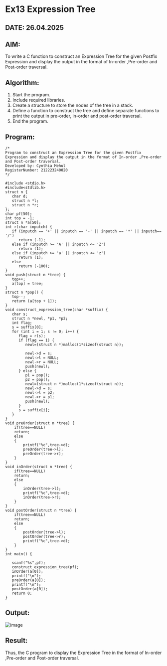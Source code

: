 # Ex13 Expression Tree
## DATE: 26.04.2025
## AIM:
To write a C function to construct an Expression Tree for the given Postfix Expression and display the output in the format of In-order ,Pre-order and Post-order traversal.

## Algorithm:
1. Start the program.
2. Include required libraries.
3. Create a structure to store the nodes of the tree in a stack.
4. Define a function to construct the tree and define separate functions to print the output in pre-order, in-order and post-order traversal.
5. End the program.

## Program:
```
/*
Program to construct an Expression Tree for the given Postfix Expression and display the output in the format of In-order ,Pre-order and Post-order traversal.
Developed by: Cynthia Mehul
RegisterNumber: 212223240020 
*/

#include <stdio.h>
#include<stdlib.h>
struct n {
   char d;
   struct n *l;
   struct n *r;
};
char pf[50];
int top = -1;
struct n *a[50];
int r(char inputch) {
   if (inputch == '+' || inputch == '-' || inputch == '*' || inputch== '/')
      return (-1);
   else if (inputch >= 'A' || inputch <= 'Z')
      return (1);
   else if (inputch >= 'a' || inputch <= 'z')
      return (1);
   else
      return (-100);
}
void push(struct n *tree) {
   top++;
   a[top] = tree;
}
struct n *pop() {
   top--;
   return (a[top + 1]);
}
void construct_expression_tree(char *suffix) {
   char s;
   struct n *newl, *p1, *p2;
   int flag;
   s = suffix[0];
   for (int i = 1; s != 0; i++) {
      flag = r(s);
      if (flag == 1) {
         newl=(struct n *)malloc(1*sizeof(struct n));

         newl->d = s;
         newl->l = NULL;
         newl->r = NULL;
         push(newl);
      } else {
         p1 = pop();
         p2 = pop();
         newl=(struct n *)malloc(1*sizeof(struct n));
         newl->d = s;
         newl->l = p2;
         newl->r = p1;
         push(newl);
      }
      s = suffix[i];
   }
}
void preOrder(struct n *tree) {
    if(tree==NULL)
    return;
    else
    {
        printf("%c",tree->d);
        preOrder(tree->l);
        preOrder(tree->r);
    }
}
void inOrder(struct n *tree) {
    if(tree==NULL)
    return;
    else
    {
        inOrder(tree->l);
        printf("%c",tree->d);
        inOrder(tree->r);
    }
}
void postOrder(struct n *tree) {
    if(tree==NULL)
    return;
    else
    {
        postOrder(tree->l);
        postOrder(tree->r);
        printf("%c",tree->d);
    }
}
int main() {
 
   scanf("%s",pf);
   construct_expression_tree(pf);
   inOrder(a[0]);
   printf("\n");
   preOrder(a[0]);
   printf("\n");
   postOrder(a[0]);
   return 0;
}

```

## Output:

![image](https://github.com/user-attachments/assets/24a82233-fb76-4e26-a481-f8428d85b023)

## Result:
Thus, the C program to display the Expression Tree in the format of In-order ,Pre-order and Post-order traversal.
